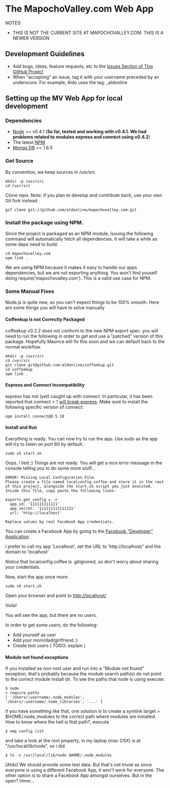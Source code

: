 The MapochoValley.com Web App
=============================================

NOTES:

  * THIS IS NOT THE CURRENT SITE AT MAPOCHOVALLEY.COM. THIS IS A NEWER VERSION


Development Guidelines
-----------------------------------

  * Add bugs, ideas, feature requests, etc to the [Issues Section of This GitHub Project](https://github.com/aldonline/mapochovalley.com/issues)
  * When "accepting" an issue, tag it with your username preceded by an underscore. For example, Aldo uses the tag: _aldonline

Setting up the MV Web App for local development
------------------------------------------------------------------------

### Dependencies

  * [Node](http://nodejs.org/) >= v0.4.1 (**So far, tested and working with v0.4.1. We had problems related to modules express and connect using v0.4.2**)
  * The latest [NPM](https://github.com/isaacs/npm)
  * [Mongo DB](http://www.mongodb.org/) >= 1.6.5

### Get Source

By convention, we keep sources in /usr/src

    mkdir -p /usr/src
    cd /usr/src

Clone repo. Note: if you plan to develop and contribute back, use your own Git fork instead

    git clone git://github.com/aldonline/mapochovalley.com.git

### Install the package using NPM.

Since the project is packaged as an NPM module, issuing the following command will automatically fetch all dependencies. It will take a while as some deps need to build.

    cd mapochovalley.com
    npm link .

We are using NPM because it makes it easy to handle our apps dependencies, but we are not exporting anything. You won't find youself doing require('mapochovalley.com'). This is a valid use case for NPM.

### Some Manual Fixes

Node.js is quite new, so you can't expect things to be 100% smooth. Here are some things you will have to solve manually

#### Coffeekup Is not Correctly Packaged

coffeekup v0.2.2 does not conform to the new NPM export spec.
you will need to run the following in order to get and use a "patched" version of this package.
Hopefully Maurice will fix this soon and we can default back to the normal workflow.

    mkdir -p /usr/src
    cd /usr/src
    git clone git@github.com:aldonline/coffeekup.git
    cd coffeekup
    npm link .

#### Express and Connect Incompatibility

express has not (yet) caught up with connect. In particular, it has been reported that connect > 1 [will break express](http://stackoverflow.com/questions/5161828/express-framework-giving-a-very-strange-error). Make sure to install the following specific version of connect:

    npm install connect@0.5.10

#### Install and Run

Everything is ready. You can now try to run the app. Use sudo as the app will try to listen on port 80 by default.

    sudo sh start.sh

Oops. I lied ;)
Things are not ready. You will get a nice error message in the console telling you to do some more stuff...

    ERROR: Missing Local Configuration File.
    Please create a file named localconfig.coffee and store it in the root 
    of this project, alongside the start.sh script you just executed.
    Inside this file, copy paste the following lines:
    
    exports.get_config = ->
      app_id: '111111111111'
      app_secret: '111111111111111'
      url: 'http://localhost'
    
    Replace values by real Facebook App credentials.

You can create a Facebook App by going to the [Facebook "Developer" Application](http://www.facebook.com/developers/) .

I prefer to call my app 'Localhost', set the URL to 'http://localhost/' and the domain to 'localhost'

Notice that localconfig.coffee is .gitignored, so don't worry about sharing your credentials.

Now, start the app once more:

    sudo sh start.sh

Open your browser and point to [http://localhost/](http://localhost/)

Voila!

You will see the app, but there are no users.

In order to get some users, do the following:

  * Add yourself as user
  * Add your mom/dad/girlfriend ;)
  * Create test users ( TODO: explain )
  
#### Module not found exceptions

If you installed as non-root user and run into a "Module not found" exception, that's probably because the module search path(s) do not point to the correct module install dir. To see the paths that node is using execute:

    $ node
    > require.paths
    [ '/Users/:username/.node_modules', '/Users/:username/.node_libraries', '...' ]
    
if you have something like that, one solution is to create a symlink target = $HOME/.node_modules to the correct path where modules are installed. How to know where the hell is that path?, execute

    $ nmp config list
    
and take a look at the root property, in my laptop (mac OSX) is at "/usr/local/lib/node", so i did

    $ ln -s /usr/local/lib/node $HOME/.node_modules

[Aldo] We should provide some test data. But that's not trivial as since everyone is using a different Facebook App, it won't work for everyone. The other option is to share a Facebook App amongst ourselves. But in the open? Hmm...












